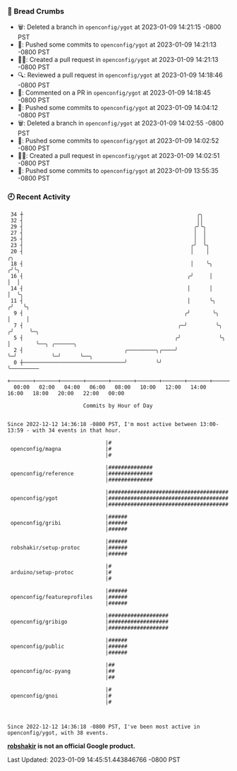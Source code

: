 ### 🍞 Bread Crumbs

 * 🗑: Deleted a branch in `openconfig/ygot` at 2023-01-09 14:21:15 -0800 PST
 * 🚢: Pushed some commits to `openconfig/ygot` at 2023-01-09 14:21:13 -0800 PST
 * ✍🏼: Created a pull request in `openconfig/ygot` at 2023-01-09 14:21:13 -0800 PST
 * 🔍: Reviewed a pull request in  `openconfig/ygot` at 2023-01-09 14:18:46 -0800 PST
 * 💬: Commented on a PR in  `openconfig/ygot` at 2023-01-09 14:18:45 -0800 PST
 * 🚢: Pushed some commits to `openconfig/ygot` at 2023-01-09 14:04:12 -0800 PST
 * 🗑: Deleted a branch in `openconfig/ygot` at 2023-01-09 14:02:55 -0800 PST
 * 🚢: Pushed some commits to `openconfig/ygot` at 2023-01-09 14:02:52 -0800 PST
 * ✍🏼: Created a pull request in `openconfig/ygot` at 2023-01-09 14:02:51 -0800 PST
 * 🚢: Pushed some commits to `openconfig/ygot` at 2023-01-09 13:55:35 -0800 PST

### 🕘 Recent Activity
```
 34 ┼                                                       ╭╮
 32 ┤                                                       ││
 29 ┤                                                      ╭╯╰╮
 27 ┤                                                      │  │
 25 ┤                                                      │  │
 23 ┤                                                     ╭╯  ╰╮
 20 ┤                                                     │    │         ╭╮
 18 ┤                                                     │    ╰╮       ╭╯╰╮
 16 ┤                                                    ╭╯     │       │  │
 14 ┤                                                    │      │       │  ╰╮
 11 ┤                                                    │      ╰╮     ╭╯   ╰╮
  9 ┤                                                   ╭╯       ╰╮    │     │
  7 ┤                                                 ╭─╯         ╰╮  ╭╯     ╰─╮
  5 ┤                                                ╭╯            ╰╮ │        ╰──╮ ╭──────╮
  2 ┤                                ╭─────────╮╭────╯              ╰─╯           ╰─╯      ╰──╮
  0 ┼────────────────────────────────╯         ╰╯                                             ╰─────────
    +───────+───────+───────+───────+───────+───────+───────+───────+───────+───────+───────+───────+────
  00:00   02:00   04:00   06:00   08:00   10:00   12:00   14:00   16:00   18:00   20:00   22:00   00:00   

						Commits by Hour of Day


Since 2022-12-12 14:36:18 -0800 PST, I'm most active between 13:00-13:59 - with 34 events in that hour.

```



```
                               |#
 openconfig/magna              |#
                               |#

                               |##############
 openconfig/reference          |##############
                               |##############

                               |######################################
 openconfig/ygot               |######################################
                               |######################################

                               |######
 openconfig/gribi              |######
                               |######

                               |######
 robshakir/setup-protoc        |######
                               |######

                               |#
 arduino/setup-protoc          |#
                               |#

                               |######
 openconfig/featureprofiles    |######
                               |######

                               |###################
 openconfig/gribigo            |###################
                               |###################

                               |######
 openconfig/public             |######
                               |######

                               |##
 openconfig/oc-pyang           |##
                               |##

                               |#
 openconfig/gnoi               |#
                               |#



Since 2022-12-12 14:36:18 -0800 PST, I've been most active in openconfig/ygot, with 38 events.

```
**[robshakir](mailto:robjs@google.com) is not an official Google product.**  


Last Updated: 2023-01-09 14:45:51.443846766 -0800 PST
